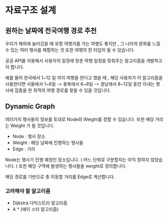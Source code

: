 # 자료구조 설계 

## 원하는 날짜에 전국여행 경로 추천 

우리가 해외에 놀러갔을 때 유명 여행지를 가는 여행도 좋지만 , 그 나라의 문화를 느낄 수 있는 여러 행사를 체험하는 것 또한 여행의 한 타입이 될 수 있습니다.

공공 API를 이용해서 사용자의 일정에 맞춘 여행 일정을 맞춰주는 알고리즘을 개발하고자 합니다.

예를 들어 한국에서 1~12 일 까지 여행을 한다고 했을 때 , 해당 사용자가 이 알고리즘을 사용한다면 서울에서 1~6일 -> 충북에서 6~8일 -> 경남에서 8~12일 동안 지내는 행사에 집중을 한 최적의 여행 경로를 찾을 수 있을 것입니다.
## Dynamic Graph 

여러가지 행사들의 정보를 토대로 Node와 Weight를 정할 수 있습니다. 또한 해당 거리는 Weight 가 될 것입니다. 

- Node : 행사 장소
- Weight : 해당 날짜에 진행하는 행사들
- Edge : 거리

Node는 행사가 진행 예정인 장소입니다. ( 어느 단위로 구분할지는 아직 정하지 않았습니다. ) 또한 해당 구역에 발생하는 행사들을 weight로 정의합니다.

해당 경로를 기반으로 총 이동할 거리를 Edge로 계산합니다.

### 고려해야 할 알고리즘

- Dijkstra 다익스트라 알고리즘
- A * (에이 스타 알고리즘)
